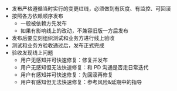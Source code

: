 - 发布严格遵循当时实行的变更红线，必须做到有灰度、有监控、可回滚
- 按照各方依赖顺序发布
  - 一般被依赖方先发布
  - 如果有影响线上的改动，不兼容旧版一方后发布
- 发布后要立刻组织测试和业务方进行线上验收
- 测试和业务方验收通过后，发布正式完成
- 验收发现线上问题
  - 用户无感知并可快速修复：修复并发布
  - 用户无感知但无法快速修复：和 PD 沟通是否走日常迭代
  - 用户有感知并可快速修复：先回滚再修复
  - 用户有感知但无法快速修复：参考风险&延期中的指导

